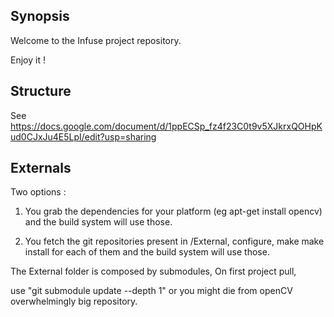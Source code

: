 ## Synopsis

Welcome to the Infuse project repository. 

Enjoy it ! 

## Structure
See https://docs.google.com/document/d/1ppECSp_fz4f23C0t9v5XJkrxQOHpKud0CJxJu4E5LpI/edit?usp=sharing

## Externals 
Two options : 
1. You grab the dependencies for your platform (eg apt-get install opencv) 
and the build system will use those.

2. You fetch the git repositories present in /External, configure, make make install for each of them and the build system will use those. 

The External folder is composed by submodules, 
On first project pull, 

use "git submodule update --depth 1" or you might die from openCV overwhelmingly big repository. 